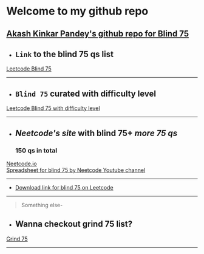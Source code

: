 # Welcome to my github repo
[Akash Kinkar Pandey's github repo for Blind 75](https://github.com/akashkinkarpandey/LeetcodeBlind75)
---
* ## `Link` to the __blind__ 75 qs list
[Leetcode Blind 75](https://leetcode.com/discuss/general-discussion/460599/blind-75-leetcode-questions "Blind 75")
***

* ## `Blind 75` curated with __difficulty level__
[Leetcode Blind 75 with difficulty level](https://leetcode.com/discuss/general-discussion/522206/blind-curated-75-list-with-difficulty-level "Blind 75 with difficulty level")
***

* ## *Neetcode's site* with  blind 75+ *more 75 qs*
    ### 150 qs in total
[Neetcode.io](https://neetcode.io/ "Neetcode")<br>
[Spreadsheet for blind 75 by Neetcode Youtube channel](https://docs.google.com/spreadsheets/d/1A2PaQKcdwO_lwxz9bAnxXnIQayCouZP6d-ENrBz_NXc/edit#gid=0 "Spreadsheet")
***

* [Download link for blind 75 on Leetcode](https://leetcode.com/list/xi4ci4ig/ "list of blind 75 qs")

***
>Something else-
* ## Wanna checkout __grind 75__ list?
[Grind 75](https://www.techinterviewhandbook.org/grind75 "Grind 75")

***
